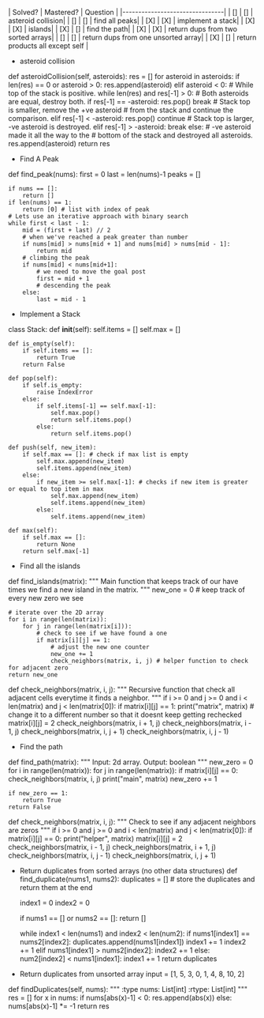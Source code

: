 | Solved? | Mastered? | Question |
|--------------------------------|
| [] | [] | asteroid collision|
| [] | [] | find all peaks|
| [X] | [X] | implement a stack|
| [X] | [X] | islands|
| [X] | [] | find the path|
| [X] | [X] | return dups from two sorted arrays|
| [] | [] | return dups from one unsorted array|
| [X] | [] | return products all except self |

- asteroid collision

def asteroidCollision(self, asteroids):
    res = []
    for asteroid in asteroids:
        if len(res) == 0 or asteroid > 0:
            res.append(asteroid)
        elif asteroid < 0:
            # While top of the stack is positive.
            while len(res) and res[-1] > 0:
                # Both asteroids are equal, destroy both.
                if res[-1] == -asteroid:
                    res.pop()
                    break
                # Stack top is smaller, remove the +ve asteroid
                # from the stack and continue the comparison.
                elif res[-1] < -asteroid:
                    res.pop()
                    continue
                # Stack top is larger, -ve asteroid is destroyed.
                elif res[-1] > -asteroid:
                    break
            else:
                # -ve asteroid made it all the way to the
                # bottom of the stack and destroyed all asteroids.
                res.append(asteroid)
    return res

- Find A Peak

def find_peak(nums):
    first = 0
    last = len(nums)-1
    peaks = []

    if nums == []:
        return []
    if len(nums) == 1:
        return [0] # list with index of peak
    # Lets use an iterative approach with binary search
    while first < last - 1:
        mid = (first + last) // 2
        # when we've reached a peak greater than number
        if nums[mid] > nums[mid + 1] and nums[mid] > nums[mid - 1]:
            return mid
        # climbing the peak
        if nums[mid] < nums[mid+1]:
            # we need to move the goal post
            first = mid + 1
            # descending the peak
        else:
            last = mid - 1

- Implement a Stack

class Stack:
    def __init__(self):
        self.items = []
        self.max = []

    def is_empty(self):
        if self.items == []:
            return True
        return False

    def pop(self):
        if self.is_empty:
            raise IndexError
        else:
            if self.items[-1] == self.max[-1]:
                self.max.pop()
                return self.items.pop()
            else:
                return self.items.pop()

    def push(self, new_item):
        if self.max == []: # check if max list is empty
            self.max.append(new_item)
            self.items.append(new_item)
        else:
            if new_item >= self.max[-1]: # checks if new item is greater or equal to top item in max
                self.max.append(new_item)
                self.items.append(new_item)
            else:
                self.items.append(new_item)

    def max(self):
        if self.max == []:
            return None
        return self.max[-1]

- Find all the islands

def find_islands(matrix):
    """
    Main function that keeps track of our have times we find a new island
    in the matrix.
    """
    new_one = 0 # keep track of every new zero we see

    # iterate over the 2D array
    for i in range(len(matrix)):
        for j in range(len(matrix[i])):
            # check to see if we have found a one
            if matrix[i][j] == 1:
                # adjust the new one counter
                new_one += 1
                check_neighbors(matrix, i, j) # helper function to check for adjacent zero
    return new_one

def check_neighbors(matrix, i, j):
    """
    Recursive function that check all adjacent cells everytime it finds a
    neighbor.
    """
    if i >= 0 and j >= 0 and i < len(matrix) and j < len(matrix[0]):
        if matrix[i][j] == 1:
            print("matrix", matrix)
            # change it to a different number so that it doesnt keep getting rechecked
            matrix[i][j] = 2
            check_neighbors(matrix, i + 1, j)
            check_neighbors(matrix, i - 1, j)
            check_neighbors(matrix, i, j + 1)
            check_neighbors(matrix, i, j - 1)

- Find the path

def find_path(matrix):
    """
    Input: 2d array.
    Output: boolean
    """
    new_zero = 0
    for i in range(len(matrix)):
        for j in range(len(matrix)):
            if matrix[i][j] == 0:
                check_neighbors(matrix, i, j)
                print("main", matrix)
                new_zero += 1

    if new_zero == 1:
        return True
    return False

def check_neighbors(matrix, i, j):
    """ Check to see if any adjacent neighbors are zeros """
    if i >= 0 and j >= 0 and i < len(matrix) and j < len(matrix[0]):
        if matrix[i][j] == 0:
            print("helper", matrix)
            matrix[i][j] = 2
            check_neighbors(matrix, i - 1, j)
            check_neighbors(matrix, i + 1, j)
            check_neighbors(matrix, i, j - 1)
            check_neighbors(matrix, i, j + 1)

- Return duplicates from sorted arrays (no other data structures)
def find_duplicate(nums1, nums2):
    duplicates = [] # store the duplicates and return them at the end

    index1 = 0
    index2 = 0

    if nums1 == [] or nums2 == []:
        return []

    while index1 < len(nums1) and index2 < len(num2):
        if nums1[index1] == nums2[index2]:
            duplicates.append(nums1[index1])
            index1 += 1
            index2 += 1
        elif nums1[index1] > nums2[index2]:
            index2 += 1
        else: num2[index2] < nums1[index1]:
            index1 += 1
    return duplicates

- Return duplicates from unsorted array
input = [1, 5, 3, 0, 1, 4, 8, 10, 2]

def findDuplicates(self, nums):
    """
    :type nums: List[int]
    :rtype: List[int]
    """
    res = []
    for x in nums:
        if nums[abs(x)-1] < 0:
            res.append(abs(x))
        else:
            nums[abs(x)-1] *= -1
    return res
